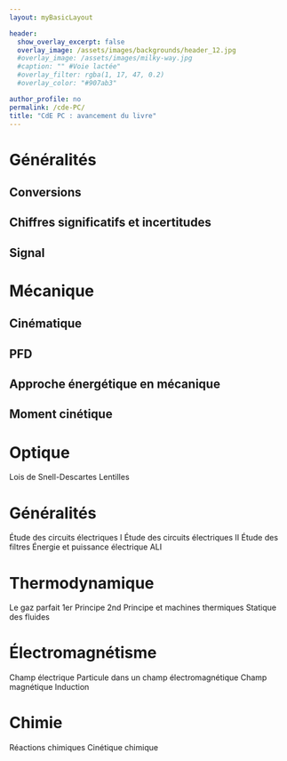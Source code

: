 ```yaml
---
layout: myBasicLayout

header:
  show_overlay_excerpt: false
  overlay_image: /assets/images/backgrounds/header_12.jpg
  #overlay_image: /assets/images/milky-way.jpg
  #caption: "" #Voie lactée"
  #overlay_filter: rgba(1, 17, 47, 0.2)
  #overlay_color: "#907ab3"

author_profile: no
permalink: /cde-PC/
title: "CdE PC : avancement du livre"
---
```


# Généralités

## Conversions
## Chiffres significatifs et incertitudes
## Signal

# Mécanique

## Cinématique
## PFD
## Approche énergétique en mécanique
## Moment cinétique

# Optique

Lois de Snell-Descartes
Lentilles

# Généralités

Étude des circuits électriques I
Étude des circuits électriques II
Étude des filtres
Énergie et puissance électrique
ALI

# Thermodynamique

Le gaz parfait
1er Principe
2nd Principe et machines thermiques
Statique des fluides

# Électromagnétisme

Champ électrique
Particule dans un champ électromagnétique
Champ magnétique
Induction

# Chimie

Réactions chimiques
Cinétique chimique
